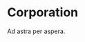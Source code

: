 # Corporation

Ad astra per aspera.

<!--
!!! quote

    *Any sufficiently advanced hobby is indistinguishable from work.*
-->
